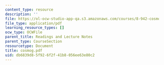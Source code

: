 ```yaml
---
content_type: resource
description: ''
file: https://ol-ocw-studio-app-qa.s3.amazonaws.com/courses/8-942-cosmology-fall-2001/db6839d85f926f2f41b8056ee63e80c2_cosmog.pdf
file_type: application/pdf
learning_resource_types: []
ocw_type: OCWFile
parent_title: Readings and Lecture Notes
parent_type: CourseSection
resourcetype: Document
title: cosmog.pdf
uid: db6839d8-5f92-6f2f-41b8-056ee63e80c2
---
```

